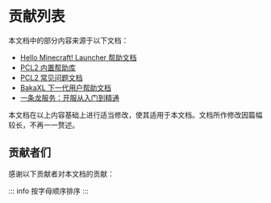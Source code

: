 # 贡献列表

本文档中的部分内容来源于以下文档：

- [Hello Minecraft! Launcher 帮助文档](https://github.com/HMCL-dev/HMCL-docs)
- [PCL2 内置帮助库](https://github.com/LTCatt/PCL2Help)
- [PCL2 常见问题文档](https://shimo.im/docs/qKPttVvXKqPD8YDC)
- [BakaXL 下一代用户帮助文档](https://github.com/BakaXL-Support/BakaXL-Next-docs)
- [一条龙服务：开服从入门到精通](https://github.com/shaokeyibb/Minecraft-Server-Starting-Guide)

本文档在以上内容基础上进行适当修改，使其适用于本文档。文档所作修改因篇幅较长，不再一一赘述。

## 贡献者们

感谢以下贡献者对本文档的贡献：

::: info
按字母顺序排序
:::
